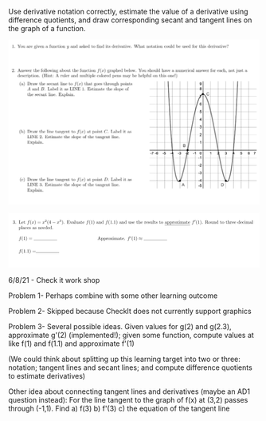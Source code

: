 Use derivative notation correctly, estimate the value of a derivative using difference quotients, and draw corresponding secant and tangent lines on the graph of a function.

![](.DF2.md.upload/paste-0.3534921294517879)

![](.DF2.md.upload/paste-0.9397682458987071)

6/8/21 - Check it work shop

Problem 1- Perhaps combine with some other learning outcome

Problem 2- Skipped because CheckIt does not currently support graphics

Problem 3- Several possible ideas. Given values for g(2) and g(2.3), approximate g'(2) (implemented!); given some function, compute values at like f(1) and f(1.1) and approximate f'(1)

(We could think about splitting up this learning target into two or three: notation; tangent lines and secant lines; and compute difference quotients to estimate derivatives)

Other idea about connecting tangent lines and derivatives (maybe an AD1 question instead):
For the line tangent to the graph of f(x) at (3,2) passes through (-1,1). Find
a) f(3)
b) f'(3)
c) the equation of the tangent line